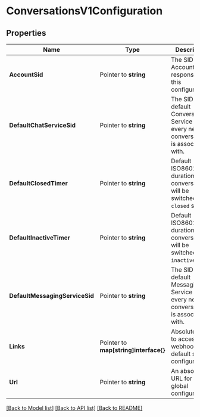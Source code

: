 # ConversationsV1Configuration

## Properties

Name | Type | Description | Notes
------------ | ------------- | ------------- | -------------
**AccountSid** | Pointer to **string** | The SID of the Account responsible for this configuration. |
**DefaultChatServiceSid** | Pointer to **string** | The SID of the default Conversation Service that every new conversation is associated with. |
**DefaultClosedTimer** | Pointer to **string** | Default ISO8601 duration when conversation will be switched to `closed` state. |
**DefaultInactiveTimer** | Pointer to **string** | Default ISO8601 duration when conversation will be switched to `inactive` state. |
**DefaultMessagingServiceSid** | Pointer to **string** | The SID of the default Messaging Service that every new conversation is associated with. |
**Links** | Pointer to **map[string]interface{}** | Absolute URLs to access the webhook and default service configurations. |
**Url** | Pointer to **string** | An absolute URL for this global configuration. |

[[Back to Model list]](../README.md#documentation-for-models) [[Back to API list]](../README.md#documentation-for-api-endpoints) [[Back to README]](../README.md)


